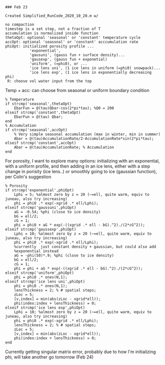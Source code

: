 	### Feb 23

	Created Simplified_RunCode_2020_10_20.m w/

```
no compaction
timestep is a set step, not a fraction of T
accumulation is normalized inside function
thetaOpt: optional 'seasonal' or 'constant' temperature cycle
accOpt: optional 'seasonal' or 'constant' acccumulation rate
phiOpt: initialized porosity profile ...
           'exponential', 
           'gausuni', (gauss fun + surface density)...
           'gausexp', (gauss fun + exponetial)
           'uniform', (=phi0), or ...
           'ice lens uni', (1 ice lens in uniform (=phi0) snowpack)...
           'ice lens exp', (1 ice lens in exponentially decreasing phi)
 R: choose vol water input from the top
 ```

Temp + acc: can choose from seasonal or uniform boundary condition
```
% Temperature
if strcmp('seasonal',thetaOpt)
    EbarFun = @(tau)Qbar-cos(2*pi*tau); %Q0 = 200
elseif strcmp('constant',thetaOpt)
    EbarFun = @(tau) Qbar;
end
% Accumulation
if strcmp('seasonal',accOpt)
    % Very simple seasonal accumulation (max in winter, min in summer)
    Abar = @(tau)AccumulationRate/2-AccumulationRate*sin(2*pi*tau); 
elseif strcmp('constant',accOpt)
    Abar = @(tau)AccumulationRate; % Accumulation
end
```

For porosity, I want to explore many options: initializing with an exponential, with a uniform profile, and then adding in an ice lens, either with a step change in porisity (ice lens..) or smoothly going to ice (gaussian function), per Colin's suggestion

```
% Porosity
if strcmp('exponential',phiOpt)
    Lphi = 5; %almost zero by z = 20 (~=ell, quite warm, equiv to juneau, also try increasing)
    phi = phi0 .* exp(-xgrid .* ell/Lphi);
elseif strcmp('gaussuni',phiOpt)
    aG = -0.54; %phi (close to ice density)
    bG = ell/2;
    cG = 1;
    phi = phi0 + aG * exp(-((xgrid .* ell - bG).^2)./(2*cG^2));
elseif strcmp('gaussexp',phiOpt)
    Lphi = 10; %almost zero by z = 20 (~=ell, quite warm, equiv to juneau, also try increasing)
    phi = phi0 .* exp(-xgrid .* ell/Lphi);
    %currently  just constant density + gaussian, but could also add
    %exponential instead
    aG = -phi(50)*.9; %phi (close to ice density)
    bG = ell/2;
    cG = 1;
    phi = phi + aG * exp(-((xgrid .* ell - bG).^2)./(2*cG^2));
elseif strcmp('uniform',phiOpt)
    phi = phi0 .* ones(N,1); 
elseif strcmp('ice lens uni',phiOpt)
    phi = phi0 .* ones(N,1);
    lensThickness = 2; % # spatial steps;
    zLoc = 5;
    [v,index] = min(abs(zLoc - xgrid*ell));
    phi(index:index + lensThickness) = 0;
elseif strcmp('ice lens exp',phiOpt)
    Lphi = 10; %almost zero by z = 20 (~=ell, quite warm, equiv to juneau, also try increasing)
    phi = phi0 .* exp(-xgrid .* ell/Lphi);
    lensThickness = 2; % # spatial steps;
    zLoc = 5;
    [v,index] = min(abs(zLoc - xgrid*ell));
    phi(index:index + lensThickness) = 0;
end 
```

Currently getting singular matrix error, probably due to how I'm initializing phi, will take another go tomorrow (Feb 24)